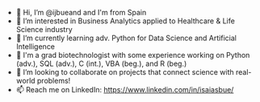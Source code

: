 - 👋 Hi, I’m @ijbueand and I'm from Spain
- 👀 I’m interested in Business Analytics applied to Healthcare & Life Science industry
- 🌱 I’m currently learning adv. Python for Data Science and Artificial Intelligence
- 🌳 I'm a grad biotechnologist with some experience working on Python (adv.), SQL (adv.), C (int.), VBA (beg.), and R (beg.)
- 💞️ I’m looking to collaborate on projects that connect science with real-world problems!
- 📫 Reach me on LinkedIn: https://www.linkedin.com/in/isaiasbue/
